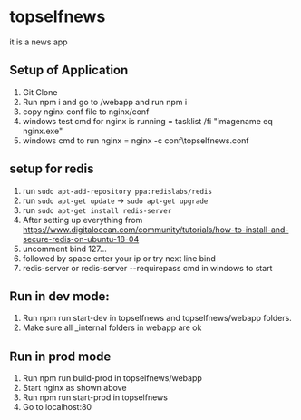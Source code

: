 # topselfnews
it is a news app

## Setup of Application
1. Git Clone
2. Run npm i and go to /webapp and run npm i
3. copy nginx conf file to nginx/conf
4. windows test cmd for nginx is running = tasklist /fi "imagename eq nginx.exe"
5. windows cmd to run nginx = nginx -c conf\topselfnews.conf

## setup for redis
1. run `sudo apt-add-repository ppa:redislabs/redis`
2. run `sudo apt-get update` -> `sudo apt-get upgrade`
3. run `sudo apt-get install redis-server`
3. After setting up everything from https://www.digitalocean.com/community/tutorials/how-to-install-and-secure-redis-on-ubuntu-18-04
4. uncomment bind 127...
5. followed by space enter your ip or try next line bind <yourip>
6. redis-server or redis-server --requirepass <password> cmd in windows to start

## Run in dev mode:
1. Run npm run start-dev in topselfnews and topselfnews/webapp folders.
2. Make sure all _internal folders in webapp are ok

## Run in prod mode
1. Run npm run build-prod in topselfnews/webapp
2. Start nginx as shown above
3. Run npm run start-prod in topselfnews
4. Go to localhost:80
